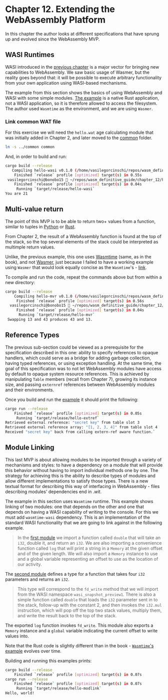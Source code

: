 # Chapter 12. Extending the WebAssembly Platform

In this chapter the author looks at different specifications that have sprung up and evolved since the WebAssembly MVP.

## WASI Runtimes

WASI introduced in the [previous chapter](/chapter_11/README.md) is a major vector for bringing new capabilities to WebAssembly. We saw basic usage of Wasmer, but the reality goes beyond that: it will be possible to execute arbitrary functionality from your own application using WASI-based mechanisms.

The example from this section shows the basics of using WebAssembly and WASI with some simple modules. [The example](chapter_12/hello-wasi) is a native
Rust application, not a WASI application, so it is therefore allowed to access the filesystem. The author used `Wasmtime` as the environment, and we are using `Wasmer`.

### Link common WAT file

For this exercise we will need the `hello.wat` age calculating module that was initially added in Chapter 2, and later moved to the [common](../common) folder.

```bash
ln -s ../common common
```

And, in order to build and run:

```bash
cargo build --release
   Compiling hello-wasi v0.1.0 (/home/vasilegorcinschi/repos/wasm_definitive_guide/chapter_12/hello-wasi)
    Finished `release` profile [optimized] target(s) in 0.55s
 vasilegorcinschi@bonobo15  ~/repos/wasm_definitive_guide/chapter_12/hello-wasi   main ±  cargo run --release
    Finished `release` profile [optimized] target(s) in 0.04s
     Running `target/release/hello-wasi`
You are 21
```

## Multi-value return

The point of this MVP is to be able to return two+ values from a function, similar to tuples in [Python](https://realpython.com/python-tuple/#returning-tuples-from-functions) or [Rust](https://doc.rust-lang.org/rust-by-example/primitives/tuples.html).

From Chapter 2, the result of a WebAssembly function is found at the top of the stack, so the top several elements
of the stack could be interpreted as multimple return values.

Unlike, the previous example, this one uses [Wasmtime](https://docs.wasmtime.dev/) (same, as in the book), and not [Wasmer](https://docs.wasmer.io/), just because
I failed to have a working example using `Wasmer` that would look equally concise as the `Wasmtime`'s - [link](https://github.com/wasmerio/wasmer/discussions/5647).

To compile and run the code, repeat the commands above but from within a new directory:

```bash
cargo build --release
    Compiling hello-mvr v0.1.0 (/home/vasilegorcinschi/repos/wasm_definitive_guide/chapter_12/hello-mvr)
     Finished `release` profile [optimized] target(s) in 0.56s
  vasilegorcinschi@bonobo15  ~/repos/wasm_definitive_guide/chapter_12/hello-mvr   main ±  cargo run --release
     Finished `release` profile [optimized] target(s) in 0.04s
      Running `target/release/hello-mvr`
 Swapping 13 and 43 produces 43 and 13.
```

## Reference Types

The previous sub-section could be viewed as a prerequisite for the specification described in this one: ability to specify references to opaque handlers, which
could serve as a bridge for adding garbage collection, having typed references, or using exception handling. At the same time, the goal of this specification
was to not let WebAssembly modules have access by default to opaque system resource references. This is achieved by manipulating `Table` members (recall from Chapter 7),
growing its instance size, and passing `externref` references between WebAssembly modules and their environments.

Once you build and run the [example](hello-extref/src/main.rs) it should print the following:

```bash
cargo run --release
    Finished `release` profile [optimized] target(s) in 0.05s
     Running `target/release/hello-extref`
Retrieved external reference: "secret key" from table slot 3
Retrieved external reference array: "[1, 2, 3, 4]" from table slot 4
Received "secret key" back from calling extern-ref aware function.`
```

## Module Linking

This last MVP is about allowing modules to be imported through a variety of mechanisms and styles: to have a dependency on a module that will provide this behavior
without having to import individual methods one by one. The strategy for achieving this is the ability to describe types of modules and allow different implementations
to satisfy those types. There is a new textual format for describing this way of interfacing in WebAssembly - files describing modules' dependencies end in _.wit_.

The example in this section uses `Wasmtime` runtime. This example shows linking of two modules: one that depends on the other and one that depends on having a WASI
capability of writing to the console. For this we must add `wasmtime-wasi` dependency. This is an implementation of the standard WASI functionality that we are
going to link against in the following example.

> In the [first module](hello-modlink/linking1.wat) we import a function called `double` that will take an `i32`, double it, and return an `i32`. We are also
> importing a convenience function called `log` that will print a string in a `Memory` at the given offset and of the given length.
> We will also import a `Memory` instance to use and a global variable representing an offset to use as the location of our activity.

The [second module](hello-modlink/linking2.wat) defines a type for a function that takes four `i32` parameters and returns an `i32`.

> This type will correspond to the `fd_write` method that we will import from the WASI namespace `wasi_snapshot_preview1`. There
> is also a simple function called `double` that loads the `i32` parameter sent in to the stack, follow-up with the constant 2,
> and then invokes the `i32.mul` instruction, which will pop off the top two stack values, multiply them, and write the result
> back to the top of the stack.

The exported `log` function invokes `fd_write`. This module also exports a `Memory` instance and a `global` variable indicating the current offset to write values into.

Note that the Rust code is slightly different than in the book - [`Wasmtime`'s example](https://github.com/bytecodealliance/wasmtime/blob/main/examples/linking.rs) evolves over time.

Building and running this examples prints:

```bash
cargo build --release
    Finished `release` profile [optimized] target(s) in 0.07s
cargo run --release
    Finished `release` profile [optimized] target(s) in 0.07s
     Running `target/release/hello-modlink`
Hello, world!
```
